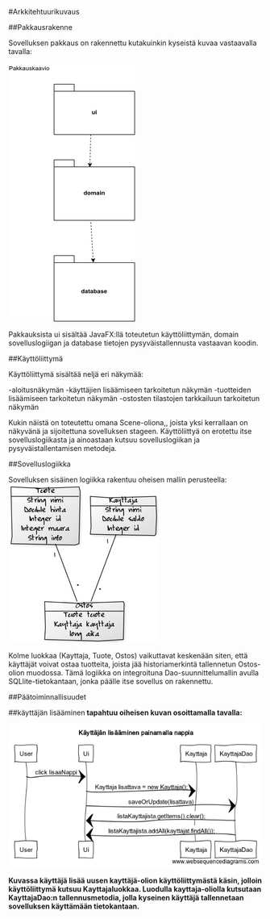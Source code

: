 #Arkkitehtuurikuvaus

##Pakkausrakenne

Sovelluksen pakkaus on rakennettu kutakuinkin kyseistä kuvaa vastaavalla tavalla:

<img src= "https://raw.githubusercontent.com/Kallmark/otm-harjoitustyo/master/misc/kuvat/pakkauskaavio.jpg" widht="400">

Pakkauksista ui sisältää JavaFX:llä toteutetun käyttöliittymän, domain sovelluslogiigan ja database tietojen pysyväistallennusta vastaavan koodin.

##Käyttöliittymä

Käyttöliittymä sisältää neljä eri näkymää:

-aloitusnäkymän
-käyttäjien lisäämiseen tarkoitetun näkymän
-tuotteiden lisäämiseen tarkoitetun näkymän
-ostosten tilastojen tarkkailuun tarkoitetun näkymän

Kukin näistä on toteutettu omana Scene-oliona,, joista yksi kerrallaan on näkyvänä ja sijoitettuna sovelluksen stageen. Käyttöliittyä on erotettu itse sovelluslogiikasta ja ainoastaan kutsuu sovelluslogiikan ja pysyväistallentamisen metodeja. 

##Sovelluslogiikka


Sovelluksen sisäinen logiikka rakentuu oheisen mallin perusteella:
<img src= "https://raw.githubusercontent.com/Kallmark/otm-harjoitustyo/master/misc/kuvat/luokkakaavio.jpg" widht="400">

Kolme luokkaa (Kayttaja, Tuote, Ostos) vaikuttavat keskenään siten, että käyttäjät voivat ostaa tuotteita, joista jää historiamerkintä tallennetun Ostos-olion muodossa. Tämä logiikka on integroituna Dao-suunnittelumallin avulla SQLlite-tietokantaan, jonka päälle itse sovellus on rakennettu. 

##Päätoiminnallisuudet

##käyttäjän lisääminen<b> tapahtuu oiheisen kuvan osoittamalla tavalla:
  
<img src= "https://raw.githubusercontent.com/Kallmark/otm-harjoitustyo/master/misc/kuvat/sekvenssikaavio.png" widht="400">

Kuvassa käyttäjä lisää uusen kayttäjä-olion käyttöliittymästä käsin, jolloin käyttöliittymä kutsuu Kayttajaluokkaa. Luodulla kayttaja-oliolla kutsutaan KayttajaDao:n tallennusmetodia, jolla kyseinen käyttäjä tallennetaan sovelluksen käyttämään tietokantaan. 



